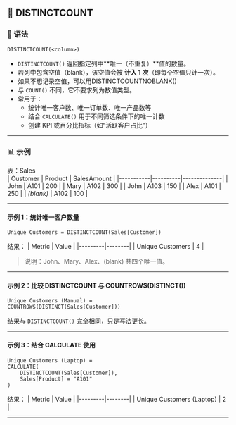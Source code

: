 ## 🧩 DISTINCTCOUNT
### 📘 语法
```DAX
DISTINCTCOUNT(<column>)
```
- `DISTINCTCOUNT()` 返回指定列中**唯一（不重复）**值的数量。  
- 若列中包含空值（blank），该空值会被 **计入 1 次**（即每个空值只计一次）。
- 如果不想记录空值，可以用DISTINCTCOUNTNOBLANK(<column>)
- 与 `COUNT()` 不同，它不要求列为数值类型。 
- 常用于：
  - 统计唯一客户数、唯一订单数、唯一产品数等  
  - 结合 `CALCULATE()` 用于不同筛选条件下的唯一计数  
  - 创建 KPI 或百分比指标（如“活跃客户占比”）

---

### 📊 示例
表：Sales  
| Customer | Product | SalesAmount |
|-----------|----------|--------------|
| John | A101 | 200 |
| Mary | A102 | 300 |
| John | A103 | 150 |
| Alex | A101 | 250 |
| *(blank)* | A102 | 100 |

---

#### 示例 1：统计唯一客户数量
```DAX
Unique Customers = DISTINCTCOUNT(Sales[Customer])
```

结果：
| Metric | Value |
|---------|--------|
| Unique Customers | 4 |

> 说明：John、Mary、Alex、(blank) 共四个唯一值。

---

#### 示例 2：比较 DISTINCTCOUNT 与 COUNTROWS(DISTINCT())
```DAX
Unique Customers (Manual) =
COUNTROWS(DISTINCT(Sales[Customer]))
```

结果与 `DISTINCTCOUNT()` 完全相同，只是写法更长。  

---

#### 示例 3：结合 CALCULATE 使用
```DAX
Unique Customers (Laptop) =
CALCULATE(
    DISTINCTCOUNT(Sales[Customer]),
    Sales[Product] = "A101"
)
```

结果：
| Metric | Value |
|---------|--------|
| Unique Customers (Laptop) | 2 |

---

